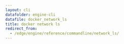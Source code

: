 ```yaml
---
layout: cli
datafolder: engine-cli
datafile: docker_network_ls
title: docker network ls
redirect_from:
  - /edge/engine/reference/commandline/network_ls/
---
```

<!--
This page is automatically generated from Docker's source code. If you want to
suggest a change to the text that appears here, open a ticket or pull request
in the source repository on GitHub:

https://github.com/docker/cli
-->
